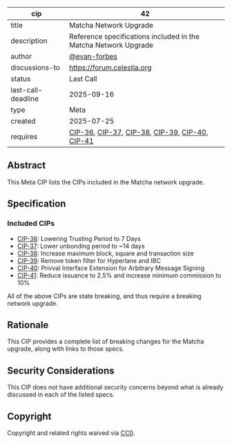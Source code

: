 | cip                | 42                                                                                                                                             |
| ------------------ | ---------------------------------------------------------------------------------------------------------------------------------------------- |
| title              | Matcha Network Upgrade                                                                                                                         |
| description        | Reference specifications included in the Matcha Network Upgrade                                                                                |
| author             | [@evan-forbes](https://github.com/evan-forbes)                                                                                                 |
| discussions-to     | <https://forum.celestia.org>                                                                                                                   |
| status             | Last Call                                                                                                                                      |
| last-call-deadline | 2025-09-16                                                                                                                                     |
| type               | Meta                                                                                                                                           |
| created            | 2025-07-25                                                                                                                                     |
| requires           | [CIP-36](./cip-036.md), [CIP-37](./cip-037.md), [CIP-38](./cip-038.md), [CIP-39](./cip-039.md), [CIP-40](./cip-040.md), [CIP-41](./cip-041.md) |

## Abstract

This Meta CIP lists the CIPs included in the Matcha network upgrade.

## Specification

### Included CIPs

- [CIP-36](./cip-036.md): Lowering Trusting Period to 7 Days
- [CIP-37](./cip-037.md): Lower unbonding period to ~14 days
- [CIP-38](./cip-038.md): Increase maximum block, square and transaction size
- [CIP-39](./cip-039.md): Remove token filter for Hyperlane and IBC
- [CIP-40](./cip-040.md): Privval Interface Extension for Arbitrary Message Signing
- [CIP-41](./cip-041.md): Reduce issuance to 2.5% and increase minimum commission to 10%

All of the above CIPs are state breaking, and thus require a breaking network upgrade.

## Rationale

This CIP provides a complete list of breaking changes for the Matcha upgrade, along with links to those specs.

## Security Considerations

This CIP does not have additional security concerns beyond what is already discussed in each of the listed specs.

## Copyright

Copyright and related rights waived via [CC0](https://github.com/celestiaorg/CIPs/blob/main/LICENSE).
